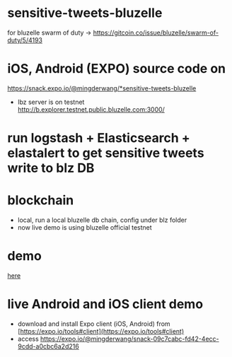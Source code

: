 # sensitive-tweets-bluzelle
for bluzelle swarm of duty -> https://gitcoin.co/issue/bluzelle/swarm-of-duty/5/4193

# iOS, Android (EXPO) source code on 
https://snack.expo.io/@mingderwang/*sensitive-tweets-bluzelle
* lbz server is on testnet http://b.explorer.testnet.public.bluzelle.com:3000/

# run logstash + Elasticsearch + elastalert to get sensitive tweets write to blz DB

# blockchain
* local, run a local bluzelle db chain, config under blz folder
* now live demo is using bluzelle official testnet

# demo
[here](https://github.com/mingderwang/sensitive-tweets-bluzelle/tree/master/demo)

# live Android and iOS client demo
* download and install Expo client (iOS, Android) from [https://expo.io/tools#client](https://expo.io/tools#client)
* access https://expo.io/@mingderwang/snack-09c7cabc-fd42-4ecc-9cdd-a0cbc6a2d216

